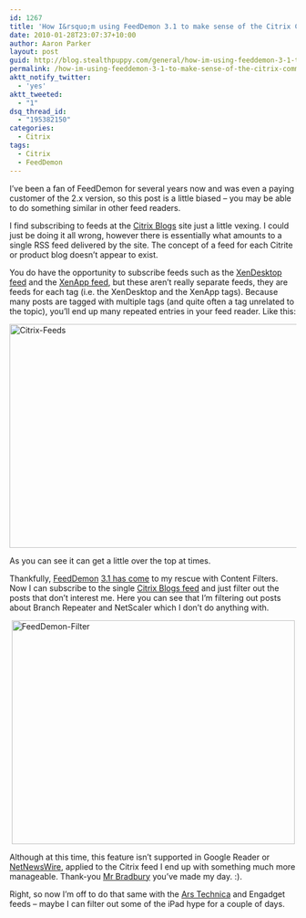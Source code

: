 ```yaml
---
id: 1267
title: 'How I&rsquo;m using FeedDemon 3.1 to make sense of the Citrix Community Blog feed'
date: 2010-01-28T23:07:37+10:00
author: Aaron Parker
layout: post
guid: http://blog.stealthpuppy.com/general/how-im-using-feeddemon-3-1-to-make-sense-of-the-citrix-community-blog-feed
permalink: /how-im-using-feeddemon-3-1-to-make-sense-of-the-citrix-community-blog-feed/
aktt_notify_twitter:
  - 'yes'
aktt_tweeted:
  - "1"
dsq_thread_id:
  - "195382150"
categories:
  - Citrix
tags:
  - Citrix
  - FeedDemon
---
```

I’ve been a fan of FeedDemon for several years now and was even a paying customer of the 2.x version, so this post is a little biased – you may be able to do something similar in other feed readers.

I find subscribing to feeds at the [Citrix Blogs](http://community.citrix.com/blogs) site just a little vexing. I could just be doing it all wrong, however there is essentially what amounts to a single RSS feed delivered by the site. The concept of a feed for each Citrite or product blog doesn’t appear to exist. 

You do have the opportunity to subscribe feeds such as the [XenDesktop feed](http://feeds.citrix.com/officialcitrixblog/group/xen-desktop) and the [XenApp feed](http://feeds.citrix.com/officialcitrixblog/group/xenapp), but these aren’t really separate feeds, they are feeds for each tag (i.e. the XenDesktop and the XenApp tags). Because many posts are tagged with multiple tags (and quite often a tag unrelated to the topic), you’ll end up many repeated entries in your feed reader. Like this:

[<img style="border-right-width: 0px; display: block; float: none; border-top-width: 0px; border-bottom-width: 0px; margin-left: auto; border-left-width: 0px; margin-right: auto" title="Citrix-Feeds" border="0" alt="Citrix-Feeds" src="https://stealthpuppy.com/media/2010/01/CitrixFeeds_thumb.png" width="660" height="392" />](https://stealthpuppy.com/media/2010/01/CitrixFeeds.png) 

As you can see it can get a little over the top at times.

Thankfully, [FeedDemon](http://www.newsgator.com/Individuals/FeedDemon/Default.aspx)&#160;[3.1 has come](http://nick.typepad.com/blog/2010/01/introducing-feeddemon-31.html) to my rescue with Content Filters. Now I can subscribe to the single [Citrix Blogs feed](http://community.citrix.com/blogs/rss) and just filter out the posts that don’t interest me. Here you can see that I’m filtering out posts about Branch Repeater and NetScaler which I don’t do anything with.

[<img style="border-right-width: 0px; display: block; float: none; border-top-width: 0px; border-bottom-width: 0px; margin-left: auto; border-left-width: 0px; margin-right: auto" title="FeedDemon-Filter" border="0" alt="FeedDemon-Filter" src="https://stealthpuppy.com/media/2010/01/FeedDemonFilter_thumb.png" width="497" height="392" />](https://stealthpuppy.com/media/2010/01/FeedDemonFilter.png)

Although at this time, this feature isn’t supported in Google Reader or [NetNewsWire](http://www.newsgator.com/Individuals/NetNewsWireiPhone/Default.aspx), applied to the Citrix feed I end up with something much more manageable. Thank-you [Mr Bradbury](http://nick.typepad.com/) you’ve made my day. :). 

Right, so now I’m off to do that same with the [Ars Technica](http://feeds.arstechnica.com/arstechnica/everything) and Engadget feeds – maybe I can filter out some of the iPad hype for a couple of days.
